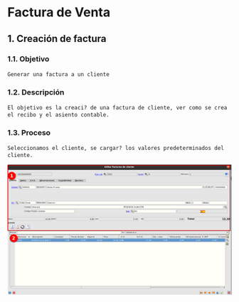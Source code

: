 # Factura de Venta

## 1. Creación de factura

### 1.1. Objetivo

    Generar una factura a un cliente

### 1.2. Descripción

    El objetivo es la creaci? de una factura de cliente, ver como se crea el recibo y el asiento contable.

### 1.3. Proceso

    Seleccionamos el cliente, se cargar? los valores predeterminados del cliente.

![](./facturascli/img/facturascli1.png)